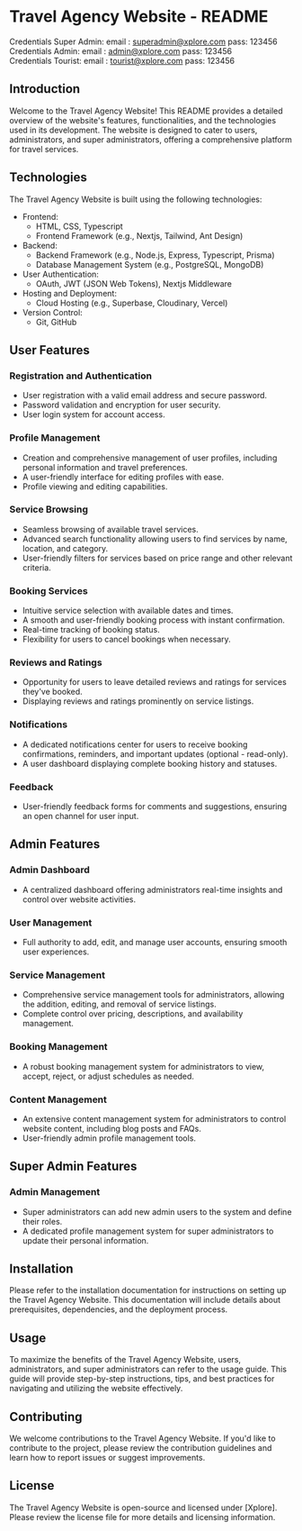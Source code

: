 # Travel Agency Website - README

Credentials Super Admin:
email : superadmin@xplore.com
pass: 123456
<br />
Credentials Admin:
email : admin@xplore.com
pass: 123456
<br />
Credentials Tourist:
email : tourist@xplore.com
pass: 123456
<br />



## Introduction

Welcome to the Travel Agency Website! This README provides a detailed overview of the website's features, functionalities, and the technologies used in its development. The website is designed to cater to users, administrators, and super administrators, offering a comprehensive platform for travel services.

## Technologies

The Travel Agency Website is built using the following technologies:

- Frontend:
  - HTML, CSS, Typescript
  - Frontend Framework (e.g., Nextjs, Tailwind, Ant Design)
- Backend:
  - Backend Framework (e.g., Node.js, Express, Typescript, Prisma)
  - Database Management System (e.g., PostgreSQL, MongoDB)
- User Authentication:
  - OAuth, JWT (JSON Web Tokens), Nextjs Middleware
- Hosting and Deployment:
  - Cloud Hosting (e.g., Superbase, Cloudinary, Vercel)
- Version Control:
  - Git, GitHub

## User Features

### Registration and Authentication

- User registration with a valid email address and secure password.
- Password validation and encryption for user security.
- User login system for account access.

### Profile Management

- Creation and comprehensive management of user profiles, including personal information and travel preferences.
- A user-friendly interface for editing profiles with ease.
- Profile viewing and editing capabilities.

### Service Browsing

- Seamless browsing of available travel services.
- Advanced search functionality allowing users to find services by name, location, and category.
- User-friendly filters for services based on price range and other relevant criteria.

### Booking Services

- Intuitive service selection with available dates and times.
- A smooth and user-friendly booking process with instant confirmation.
- Real-time tracking of booking status.
- Flexibility for users to cancel bookings when necessary.

### Reviews and Ratings

- Opportunity for users to leave detailed reviews and ratings for services they've booked.
- Displaying reviews and ratings prominently on service listings.

### Notifications

- A dedicated notifications center for users to receive booking confirmations, reminders, and important updates (optional - read-only).
- A user dashboard displaying complete booking history and statuses.

### Feedback

- User-friendly feedback forms for comments and suggestions, ensuring an open channel for user input.

## Admin Features

### Admin Dashboard

- A centralized dashboard offering administrators real-time insights and control over website activities.

### User Management

- Full authority to add, edit, and manage user accounts, ensuring smooth user experiences.

### Service Management

- Comprehensive service management tools for administrators, allowing the addition, editing, and removal of service listings.
- Complete control over pricing, descriptions, and availability management.

### Booking Management

- A robust booking management system for administrators to view, accept, reject, or adjust schedules as needed.

### Content Management

- An extensive content management system for administrators to control website content, including blog posts and FAQs.
- User-friendly admin profile management tools.

## Super Admin Features

### Admin Management

- Super administrators can add new admin users to the system and define their roles.
- A dedicated profile management system for super administrators to update their personal information.

## Installation

Please refer to the installation documentation for instructions on setting up the Travel Agency Website. This documentation will include details about prerequisites, dependencies, and the deployment process.

## Usage

To maximize the benefits of the Travel Agency Website, users, administrators, and super administrators can refer to the usage guide. This guide will provide step-by-step instructions, tips, and best practices for navigating and utilizing the website effectively.

## Contributing

We welcome contributions to the Travel Agency Website. If you'd like to contribute to the project, please review the contribution guidelines and learn how to report issues or suggest improvements.

## License

The Travel Agency Website is open-source and licensed under [Xplore]. Please review the license file for more details and licensing information.
